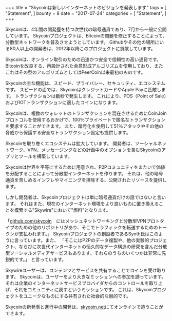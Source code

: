 +++
title = "Skycoinは新しいインターネットのビジョンを発表します"
tags = [
    "Statement",
]
bounty = 8
date = "2017-07-24"
categories = [
    "Statement",
]
+++

Skycoinは、4年間の開発歴を持つ次世代の暗号通貨であり、7月から一般に公開しています。
Skycoinプロジェクトは、Bitcoinの問題を修正することによって、分散型ネットワークを普及させようとしています。
Githubやその他の場所にいる80人以上の開発者は、2012年以降このプロジェクトに貢献しています。

Skycoinは、オンライン取引のための迅速かつ安全で信頼性の高い通貨です。
Bitcoinを改良する、再設計された合意形成アルゴリズムを使用しており、またこれはその型のアルゴリズムとしてはPeerCoin以来最初のものです。

Skycoinの主な機能は、スピード、プライバシー、セキュリティ、エコシステムです。
スピードの面では、SkycoinはクレジットカードやApple Payに匹敵します。
トランザクションは数秒で発生します。 
これにより、POS（Point of Sale）およびIOTトランザクションに適したコインになります。

Skycoinは、複数のウォレットのトランザクションを混在させるためにCoinJoinプロトコルを使用するおかげで、100％プライベートで匿名なトランザクションを要求することができます。
また、暗号化を使用して51％アタックやその他の脅威から保護する安全なトランザクション設定も提供します。

Skycoinを取り巻くエコシステムは拡大しています。
開発者は、ソーシャルネットワーク、VPN、メッセージングなどの計画中のオプションを含むSkycoinのアプリとツールを構築しています。

Skycoinは世界を平等にするために用意され、P2Pコミュニティをまたいで価値を分配することによって分散型インターネットを作ります。
それは、他の暗号通貨を苦しめるインフレやマイニングを排除する、公開されたリソースを提供します。

しかし開発者は、Skycoinプロジェクトは単に暗号通貨だけの話ではないと言います。
それはまた、現在のインターネット環境をより良いものに置き換えることを模索する"Skywire"において"燃料"となります。

「[github.com/skycoin](https://github.com/skycoin)　にはメッシュネットワーキングと分散型VPNプロトタイプのための他のリポジトリがあり、そこでトラフィックを転送するためのトークンが支払われます。」
Skycoinプロジェクトの創設者であるSynth氏はこのように言っています。また、
「そこにはP2Pのデータ複製や、他の実験的プロジェクト、ならびに次世代インターネットの恒久的なデータ構造の研究を含んだ分散型ソーシャルメディアサービスもあります。それらのうちのいくつかは非常に先鋭的です。」
と言っています。

Skywireユーザーは、コンテンツとサービスを共有することでコインを受け取ります。
Skycoinは、ユーザーをより大きなミッションへの参加を誘っています。
それは企業のインターネットサービスプロバイダからのコントロールを取り上げ、それをコミュニティに戻すというミッションです。
これは、Skycoinプロジェクトをユニークなものにする共有された社会的な目的です。

Skycoinの新発表と進行中の開発は、[skycoin.net](https://www.skycoin.net)にてオンラインで追うことができます。
